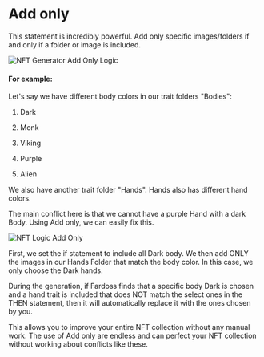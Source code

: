# Add only

This statement is incredibly powerful. Add only specific images/folders if and only if a folder or image is included.

![NFT Generator Add Only Logic](https://s3.amazonaws.com/cdn.fardoss.com/docs_content/Logic%20Add%20Only%20Start.png)

#### For example:

Let's say we have different body colors in our trait folders "Bodies":

1. Dark

2. Monk

3. Viking

4. Purple

5. Alien

We also have another trait folder "Hands". Hands also has different hand colors.

The main conflict here is that we cannot have a purple Hand with a dark Body. Using Add only, we can easily fix this. 

![NFT Logic Add Only](https://s3.amazonaws.com/cdn.fardoss.com/docs_content/Logic%20Add%20Only%20End.png)

First, we set the if statement to include all Dark body. We then add ONLY the images in our Hands Folder that match the body color. In this case, we only choose the Dark hands.

During the generation, if Fardoss finds that a specific body Dark is chosen and a hand trait is included that does NOT match the select ones in the THEN statement, then it will automatically replace it with the ones chosen by you.

This allows you to improve your entire NFT collection without any manual work. The use of Add only are endless and can perfect your NFT collection without working about conflicts like these. 
